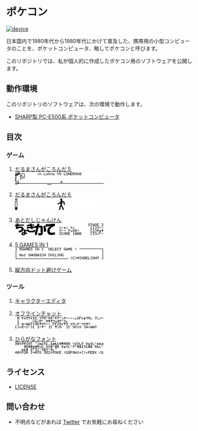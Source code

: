 ポケコン
==

[![device](https://img.shields.io/badge/device-PC--E500%20series-green.svg)](https://ja.wikipedia.org/wiki/%E3%83%9D%E3%82%B1%E3%83%83%E3%83%88%E3%82%B3%E3%83%B3%E3%83%94%E3%83%A5%E3%83%BC%E3%82%BF%E3%81%AE%E8%A3%BD%E5%93%81%E4%B8%80%E8%A6%A7#PC-E500%E7%B3%BB)

日本国内で1980年代から1980年代にかけて普及した、携帯用の小型コンピュータのことを、ポケットコンピュータ、略してポケコンと呼びます。

このリポジトリでは、私が個人的に作成したポケコン用のソフトウェアを公開します。

動作環境
--

このリポジトリのソフトウェアは、次の環境で動作します。

- [SHARP製 PC-E500系 ポケットコンピュータ](https://ja.wikipedia.org/wiki/%E3%83%9D%E3%82%B1%E3%83%83%E3%83%88%E3%82%B3%E3%83%B3%E3%83%94%E3%83%A5%E3%83%BC%E3%82%BF%E3%81%AE%E8%A3%BD%E5%93%81%E4%B8%80%E8%A6%A7#PC-E500%E7%B3%BB)

目次
--

### ゲーム

1. [だるまさんがころんだ５<br>![daru5_02.gif](./games/daru5/res/daru5_02.gif)](./games/daru5/)

2. [だるまさんがころんだ６<br>![daru6_01.gif](./games/daru6/res/daru6_01.gif)](./games/daru6/)

3. [あとだしじゃんけん<br>![jyan_00.gif](./games/jyan/res/jyan_00.gif)](./games/jyan/)

4. [5 GAMES IN 1<br>![5in1_00.gif](./games/5in1/res/5in1_00.gif)](./games/5in1/)

5. [縦方向ドット避けゲーム](./games/vdot/)

### ツール

1. [キャラクターエディタ](./tools/cedit/)

2. [オフラインチャット<br>![chat_00.gif](./tools/chat/res/chat_00.gif)](./tools/chat/)

3. [ひらがなフォント<br>![font_00.gif](./tools/font/res/font_00.gif)](./tools/font/)


ライセンス
--

- [LICENSE](LICENSE)

問い合わせ
--

- 不明点などがあれば [Twitter](https://twitter.com/ohtakium) でお気軽にお尋ねください
